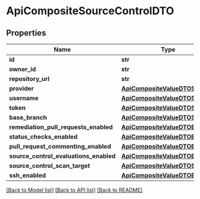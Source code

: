# ApiCompositeSourceControlDTO

## Properties

| Name                                   | Type                                                              | Description | Notes      |
| -------------------------------------- | ----------------------------------------------------------------- | ----------- | ---------- |
| **id**                                 | **str**                                                           |             | [optional] |
| **owner_id**                           | **str**                                                           |             | [optional] |
| **repository_url**                     | **str**                                                           |             | [optional] |
| **provider**                           | [**ApiCompositeValueDTOString**](ApiCompositeValueDTOString.md)   |             | [optional] |
| **username**                           | [**ApiCompositeValueDTOString**](ApiCompositeValueDTOString.md)   |             | [optional] |
| **token**                              | [**ApiCompositeValueDTOString**](ApiCompositeValueDTOString.md)   |             | [optional] |
| **base_branch**                        | [**ApiCompositeValueDTOString**](ApiCompositeValueDTOString.md)   |             | [optional] |
| **remediation_pull_requests_enabled**  | [**ApiCompositeValueDTOBoolean**](ApiCompositeValueDTOBoolean.md) |             | [optional] |
| **status_checks_enabled**              | [**ApiCompositeValueDTOBoolean**](ApiCompositeValueDTOBoolean.md) |             | [optional] |
| **pull_request_commenting_enabled**    | [**ApiCompositeValueDTOBoolean**](ApiCompositeValueDTOBoolean.md) |             | [optional] |
| **source_control_evaluations_enabled** | [**ApiCompositeValueDTOBoolean**](ApiCompositeValueDTOBoolean.md) |             | [optional] |
| **source_control_scan_target**         | [**ApiCompositeValueDTOString**](ApiCompositeValueDTOString.md)   |             | [optional] |
| **ssh_enabled**                        | [**ApiCompositeValueDTOBoolean**](ApiCompositeValueDTOBoolean.md) |             | [optional] |

[[Back to Model list]](../README.md#documentation-for-models) [[Back to API list]](../README.md#documentation-for-api-endpoints) [[Back to README]](../README.md)
